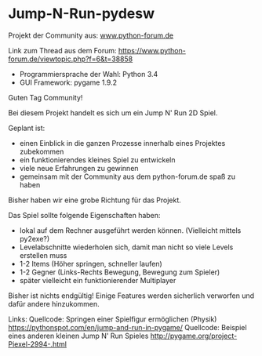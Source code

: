 # Jump-N-Run-pydesw
Projekt der Community aus: www.python-forum.de 

Link zum Thread aus dem Forum: https://www.python-forum.de/viewtopic.php?f=6&t=38858 

- Programmiersprache der Wahl: Python 3.4
- GUI Framework: pygame 1.9.2



Guten Tag Community!

Bei diesem Projekt handelt es sich um ein Jump N' Run 2D Spiel.

Geplant ist:

- einen Einblick in die ganzen Prozesse innerhalb eines Projektes zubekommen
- ein funktionierendes kleines Spiel zu entwickeln
- viele neue Erfahrungen zu gewinnen 
- gemeinsam mit der Community aus dem python-forum.de spaß zu haben

Bisher haben wir eine grobe Richtung für das Projekt.

Das Spiel sollte folgende Eigenschaften haben:
- lokal auf dem Rechner ausgeführt werden können. (Vielleicht mittels py2exe?) 
- Levelabschnitte wiederholen sich, damit man nicht so viele Levels erstellen muss
- 1-2 Items (Höher springen, schneller laufen) 
- 1-2 Gegner (Links-Rechts Bewegung, Bewegung zum Spieler)
- später vielleicht ein funktionierender Multiplayer

Bisher ist nichts endgültig! Einige Features werden sicherlich verworfen und dafür andere hinzukommen. 


Links:
    Quellcode: Springen einer Spielfigur ermöglichen (Physik)
       https://pythonspot.com/en/jump-and-run-in-pygame/
    Quellcode: Beispiel eines anderen kleinen Jump N' Run Spieles
       http://pygame.org/project-Piexel-2994-.html

